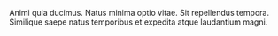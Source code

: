 Animi quia ducimus. Natus minima optio vitae. Sit repellendus tempora. Similique saepe natus temporibus et expedita atque laudantium magni.